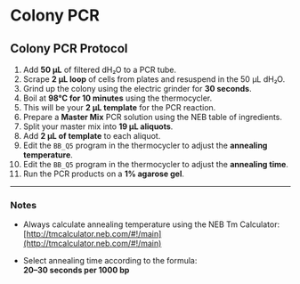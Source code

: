 # Colony PCR

## Colony PCR Protocol

1. Add **50 µL** of filtered dH₂O to a PCR tube.  
2. Scrape **2 µL loop** of cells from plates and resuspend in the 50 µL dH₂O.  
3. Grind up the colony using the electric grinder for **30 seconds**.  
4. Boil at **98°C for 10 minutes** using the thermocycler.  
5. This will be your **2 µL template** for the PCR reaction.  
6. Prepare a **Master Mix** PCR solution using the NEB table of ingredients.  
7. Split your master mix into **19 µL aliquots**.  
8. Add **2 µL of template** to each aliquot.  
9. Edit the `BB_Q5` program in the thermocycler to adjust the **annealing temperature**.  
10. Edit the `BB_Q5` program in the thermocycler to adjust the **annealing time**.  
11. Run the PCR products on a **1% agarose gel**.

---

### Notes

- Always calculate annealing temperature using the NEB Tm Calculator:  
  [http://tmcalculator.neb.com/#!/main](http://tmcalculator.neb.com/#!/main)

- Select annealing time according to the formula:  
  **20–30 seconds per 1000 bp**
<!--more-->


